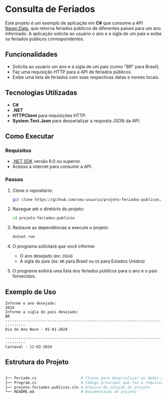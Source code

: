 # Consulta de Feriados 

Este projeto é um exemplo de aplicação em **C#** que consome a API [Nager.Date](https://date.nager.at/), que retorna feriados públicos de diferentes países para um ano informado. A aplicação solicita ao usuário o ano e a sigla de um país e exibe os feriados públicos correspondentes.

## Funcionalidades

- Solicita ao usuário um ano e a sigla de um país (como "BR" para Brasil).
- Faz uma requisição HTTP para a API de feriados públicos.
- Exibe uma lista de feriados com suas respectivas datas e nomes locais.

## Tecnologias Utilizadas

- **C#**
- **.NET**
- **HTTPClient** para requisições HTTP.
- **System.Text.Json** para desserializar a resposta JSON da API.

## Como Executar

### Requisitos

- [.NET SDK](https://dotnet.microsoft.com/download) versão 6.0 ou superior.
- Acesso à internet para consumir a API.

### Passos

1. Clone o repositório:

    ```bash
    git clone https://github.com/seu-usuario/projeto-feriados-publicos.git
    ```

2. Navegue até o diretório do projeto:

    ```bash
    cd projeto-feriados-publicos
    ```

3. Restaure as dependências e execute o projeto:

    ```bash
    dotnet run
    ```

4. O programa solicitará que você informe:
   - O ano desejado (ex: `2024`)
   - A sigla do país (ex: `BR` para Brasil ou `US` para Estados Unidos)

5. O programa exibirá uma lista dos feriados públicos para o ano e o país fornecidos.

## Exemplo de Uso

```plaintext
Informe o ano desejado:
2024
Informe a sigla do país desejado:
BR
-------------------------------------------------------------------------------
Dia de Ano Novo - 01-01-2024

-------------------------------------------------------------------------------
Carnaval - 12-02-2024
```
## Estrutura do Projeto

```bash

├── Feriado.cs                    # Classe para deserializar os dados da API
├── Program.cs                    # Código principal que faz a requisição e exibe os feriados
├── projeto-feriados-publicos.sln # Arquivo de solução do projeto
└── README.md                     # Documentação do projeto
```

